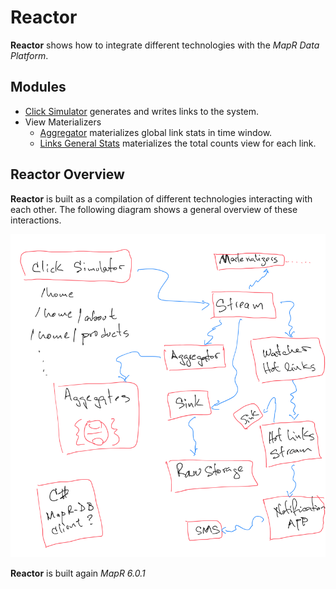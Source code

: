 # Reactor

**Reactor** shows how to integrate different technologies with the *MapR Data Platform*. 

## Modules

- [Click Simulator](https://github.com/anicolaspp/reactor/tree/master/clicksimulator) generates and writes links to the system.
- View Materializers
  - [Aggregator](https://github.com/anicolaspp/reactor/tree/master/aggregator) materializes global link stats in time window.
  - [Links General Stats](https://github.com/anicolaspp/reactor/tree/master/links_general_stats) materializes the total counts view for each link.

## Reactor Overview

**Reactor** is built as a compilation of different technologies interacting with each other. The following diagram shows a general overview of these interactions. 

![](./reactor.png)

**Reactor** is built again *MapR 6.0.1*
